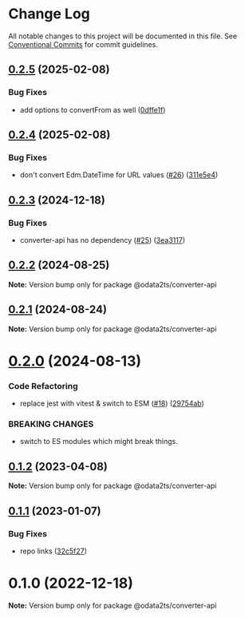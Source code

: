 # Change Log

All notable changes to this project will be documented in this file.
See [Conventional Commits](https://conventionalcommits.org) for commit guidelines.

## [0.2.5](https://github.com/odata2ts/converter/compare/@odata2ts/converter-api-v0.2.4...@odata2ts/converter-api-v0.2.5) (2025-02-08)


### Bug Fixes

* add options to convertFrom as well ([0dffe1f](https://github.com/odata2ts/converter/commit/0dffe1fe50bbae0d019c5bcbaeda02b925d5ac67))

## [0.2.4](https://github.com/odata2ts/converter/compare/@odata2ts/converter-api@0.2.3...@odata2ts/converter-api-v0.2.4) (2025-02-08)


### Bug Fixes

* don't convert Edm.DateTime for URL values ([#26](https://github.com/odata2ts/converter/issues/26)) ([311e5e4](https://github.com/odata2ts/converter/commit/311e5e4ac9dff32188630547927fccfb2df3a38d))

## [0.2.3](https://github.com/odata2ts/converter/compare/@odata2ts/converter-api@0.2.2...@odata2ts/converter-api@0.2.3) (2024-12-18)


### Bug Fixes

* converter-api has no dependency ([#25](https://github.com/odata2ts/converter/issues/25)) ([3ea3117](https://github.com/odata2ts/converter/commit/3ea31175273037a1d0e1107b1dabf561b52c9f45))






## [0.2.2](https://github.com/odata2ts/converter/compare/@odata2ts/converter-api@0.2.1...@odata2ts/converter-api@0.2.2) (2024-08-25)

**Note:** Version bump only for package @odata2ts/converter-api





## [0.2.1](https://github.com/odata2ts/converter/compare/@odata2ts/converter-api@0.2.0...@odata2ts/converter-api@0.2.1) (2024-08-24)

**Note:** Version bump only for package @odata2ts/converter-api





# [0.2.0](https://github.com/odata2ts/converter/compare/@odata2ts/converter-api@0.1.2...@odata2ts/converter-api@0.2.0) (2024-08-13)


### Code Refactoring

* replace jest with vitest & switch to ESM ([#18](https://github.com/odata2ts/converter/issues/18)) ([29754ab](https://github.com/odata2ts/converter/commit/29754abec8617cfe45f647ffbf91e92586b79ee9))


### BREAKING CHANGES

* switch to ES modules which might break things.





## [0.1.2](https://github.com/odata2ts/converter/compare/@odata2ts/converter-api@0.1.1...@odata2ts/converter-api@0.1.2) (2023-04-08)

**Note:** Version bump only for package @odata2ts/converter-api






## [0.1.1](https://github.com/odata2ts/converter/compare/@odata2ts/converter-api@0.1.0...@odata2ts/converter-api@0.1.1) (2023-01-07)


### Bug Fixes

* repo links ([32c5f27](https://github.com/odata2ts/converter/commit/32c5f277d8f0801c369c23be5355233030a97a40))





# 0.1.0 (2022-12-18)

**Note:** Version bump only for package @odata2ts/converter-api
